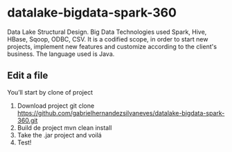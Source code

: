 # datalake-bigdata-spark-360
Data Lake Structural Design. Big Data Technologies used Spark, Hive, HBase, Sqoop, ODBC, CSV. It is a codified scope, in order to start new projects, implement new features and customize according to the client's business. The language used is Java.


## Edit a file

You’ll start by clone of project

1. Download project
	git clone https://github.com/gabrielhernandezsilvaneves/datalake-bigdata-spark-360.git
2. Build de project
	mvn clean install
3. Take the .jar project and voilá
4. Test!
